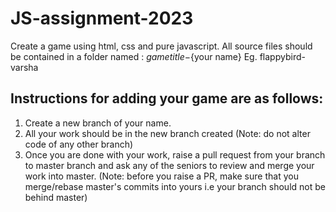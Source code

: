 # JS-assignment-2023
Create a game using html, css and pure javascript. All source files should be contained in a folder named : ${game title}-${your name} Eg. flappybird-varsha

## Instructions for adding your game are as follows:
1. Create a new branch of your name.
2. All your work should be in the new branch created (Note: do not alter code of any other branch)
3. Once you are done with your work, raise a pull request from your branch to master branch and ask any of the seniors to review and merge your work into master. (Note: before you raise a PR, make sure that you merge/rebase master's commits into yours i.e your branch should not be behind master)
